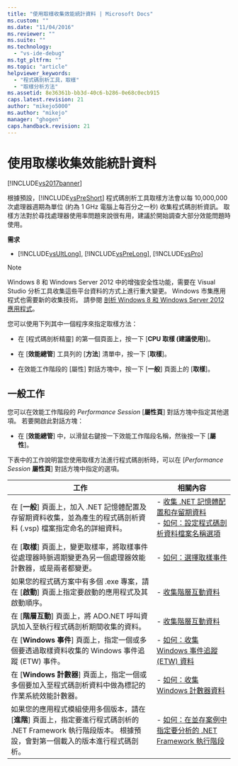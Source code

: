 ```yaml
---
title: "使用取樣收集效能統計資料 | Microsoft Docs"
ms.custom: ""
ms.date: "11/04/2016"
ms.reviewer: ""
ms.suite: ""
ms.technology: 
  - "vs-ide-debug"
ms.tgt_pltfrm: ""
ms.topic: "article"
helpviewer_keywords: 
  - "程式碼剖析工具，取樣"
  - "取樣分析方法"
ms.assetid: 8e36361b-bb3d-40c6-b286-0e68c0ecb915
caps.latest.revision: 21
author: "mikejo5000"
ms.author: "mikejo"
manager: "ghogen"
caps.handback.revision: 21
---
```

# 使用取樣收集效能統計資料
[!INCLUDE[vs2017banner](../code-quality/includes/vs2017banner.md)]

根據預設，[!INCLUDE[vsPreShort](../code-quality/includes/vspreshort_md.md)] 程式碼剖析工具取樣方法會以每 10,000,000 次處理器週期為單位 \(約為 1 GHz 電腦上每百分之一秒\) 收集程式碼剖析資訊。  取樣方法對於尋找處理器使用率問題來說很有用，建議於開始調查大部分效能問題時使用。  
  
 **需求**  
  
-   [!INCLUDE[vsUltLong](../code-quality/includes/vsultlong_md.md)], [!INCLUDE[vsPreLong](../code-quality/includes/vsprelong_md.md)], [!INCLUDE[vsPro](../code-quality/includes/vspro_md.md)]  
  
> [!NOTE]
>  Windows 8 和 Windows Server 2012 中的增強安全性功能，需要在 Visual Studio 分析工具收集這些平台資料的方式上進行重大變更。  Windows 市集應用程式也需要新的收集技術。  請參閱 [剖析 Windows 8 和 Windows Server 2012 應用程式](../profiling/performance-tools-on-windows-8-and-windows-server-2012-applications.md)。  
  
 您可以使用下列其中一個程序來指定取樣方法：  
  
-   在 \[程式碼剖析精靈\] 的第一個頁面上，按一下 \[**CPU 取樣 \(建議使用\)**\]。  
  
-   在 \[**效能總管**\] 工具列的 \[**方法**\] 清單中，按一下 \[**取樣**\]。  
  
-   在效能工作階段的 \[屬性\] 對話方塊中，按一下 \[**一般**\] 頁面上的 \[**取樣**\]。  
  
## 一般工作  
 您可以在效能工作階段的 *Performance Session* \[**屬性頁**\] 對話方塊中指定其他選項。  若要開啟此對話方塊：  
  
-   在 \[**效能總管**\] 中，以滑鼠右鍵按一下效能工作階段名稱，然後按一下 \[**屬性**\]。  
  
 下表中的工作說明當您使用取樣方法進行程式碼剖析時，可以在 \[*Performance Session* **屬性頁**\] 對話方塊中指定的選項。  
  
|工作|相關內容|  
|--------|----------|  
|在 \[**一般**\] 頁面上，加入 .NET 記憶體配置及存留期資料收集，並為產生的程式碼剖析資料 \(.vsp\) 檔案指定命名的詳細資料。|-   [收集 .NET 記憶體配置和存留期資料](../profiling/collecting-dotnet-memory-allocation-and-lifetime-data.md)<br />-   [如何：設定程式碼剖析資料檔案名稱選項](../profiling/how-to-set-performance-data-file-name-options.md)|  
|在 \[**取樣**\] 頁面上，變更取樣率，將取樣事件從處理器時脈週期變更為另一個處理器效能計數器，或是兩者都變更。|-   [如何：選擇取樣事件](../Topic/How%20to:%20Choose%20Sampling%20Events.md)|  
|如果您的程式碼方案中有多個 .exe 專案，請在 \[**啟動**\] 頁面上指定要啟動的應用程式及其啟動順序。|-   [收集階層互動資料](../profiling/collecting-tier-interaction-data.md)|  
|在 \[**階層互動**\] 頁面上，將 ADO.NET 呼叫資訊加入至執行程式碼剖析期間收集的資料。|-   [收集階層互動資料](../profiling/collecting-tier-interaction-data.md)|  
|在 \[**Windows 事件**\] 頁面上，指定一個或多個要透過取樣資料收集的 Windows 事件追蹤 \(ETW\) 事件。|-   [如何：收集 Windows 事件追蹤 \(ETW\) 資料](../Topic/How%20to:%20Collect%20Event%20Tracing%20for%20Windows%20\(ETW\)%20Data.md)|  
|在 \[**Windows 計數器**\] 頁面上，指定一個或多個要加入至程式碼剖析資料中做為標記的作業系統效能計數器。|-   [如何：收集 Windows 計數器資料](../profiling/how-to-collect-windows-counter-data.md)|  
|如果您的應用程式模組使用多個版本，請在 \[**進階**\] 頁面上，指定要進行程式碼剖析的 .NET Framework 執行階段版本。  根據預設，會對第一個載入的版本進行程式碼剖析。|-   [如何：在並存案例中指定要分析的 .NET Framework 執行階段](../Topic/How%20to:%20Specify%20the%20.NET%20Framework%20Runtime.md)|